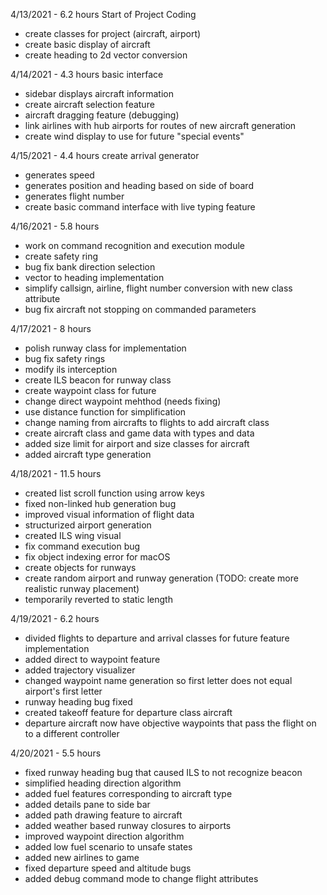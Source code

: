 4/13/2021 - 6.2 hours
Start of Project Coding
 - create classes for project (aircraft, airport)
 - create basic display of aircraft
 - create heading to 2d vector conversion

4/14/2021 - 4.3 hours
basic interface
 - sidebar displays aircraft information
 - create aircraft selection feature
 - aircraft dragging feature (debugging)
 - link airlines with hub airports for routes of new aircraft generation
 - create wind display to use for future "special events"

4/15/2021 - 4.4 hours
create arrival generator
 - generates speed
 - generates position and heading based on side of board
 - generates flight number
 - create basic command interface with live typing feature

4/16/2021 - 5.8 hours
 - work on command recognition and execution module
 - create safety ring
 - bug fix bank direction selection
 - vector to heading implementation
 - simplify callsign, airline, flight number conversion with new class attribute
 - bug fix aircraft not stopping on commanded parameters

4/17/2021 - 8 hours
 - polish runway class for implementation
 - bug fix safety rings
 - modify ils interception
 - create ILS beacon for runway class
 - create waypoint class for future
 - change direct waypoint mehthod (needs fixing)
 - use distance function for simplification
 - change naming from aircrafts to flights to add aircraft class
 - create aircraft class and game data with types and data
 - added size limit for airport and size classes for aircraft
 - added aircraft type generation

 4/18/2021 - 11.5 hours
 - created list scroll function using arrow keys
 - fixed non-linked hub generation bug
 - improved visual information of flight data
 - structurized airport generation
 - created ILS wing visual
 - fix command execution bug
 - fix object indexing error for macOS
 - create objects for runways
 - create random airport and runway generation (TODO: create more realistic runway placement)
 - temporarily reverted to static length

 4/19/2021 - 6.2 hours
 - divided flights to departure and arrival classes for future feature implementation
 - added direct to waypoint feature
 - added trajectory visualizer
 - changed waypoint name generation so first letter does not equal airport's first letter
 - runway heading bug fixed
 - created takeoff feature for departure class aircraft
 - departure aircraft now have objective waypoints that pass the flight on to a different controller

 4/20/2021 - 5.5 hours
 - fixed runway heading bug that caused ILS to not recognize beacon
 - simplified heading direction algorithm
 - added fuel features corresponding to aircraft type
 - added details pane to side bar
 - added path drawing feature to aircraft
 - added weather based runway closures to airports
 - improved waypoint direction algorithm
 - added low fuel scenario to unsafe states
 - added new airlines to game
 - fixed departure speed and altitude bugs
 - added debug command mode to change flight attributes
